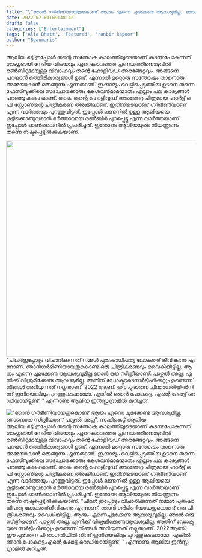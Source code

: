 ```yaml
---
title: "\"ഞാ​ൻ​ ​ഗ​ർ​ഭി​ണി​യാ​യ​തു​കൊ​ണ്ട് ​ആ​രും​ ​എ​ന്നെ​ ​ചു​മ​ക്കേ​ണ്ട​ ​ആ​വ​ശ്യ​​മി​ല്ല, ഞാനൊരു സ്‌​ത്രീ​യാ​ണ് ​പാ​ഴ്സ​ൽ​ ​അ​ല്ല\", സഹികെട്ട് ആലിയ"
date: 2022-07-01T09:48:42
draft: false
categories: ["Entertainment"]
tags: ['Alia Bhatt', 'Featured', 'ranbir kapoor']
author: "Beaumaris"
---
```


ആലിയ ഭട്ട് ഇപ്പോൾ തന്റെ സന്തോഷ കാലത്തിലൂടെയാണ് കടന്നുപോകുന്നത്. ഗാംഗുഭായി നേടിയ വിജയവും ഏറെക്കാലത്തെ പ്രണയത്തിനൊടുവിൽ രൺബീറുമായുള്ള വിവാഹവും തന്റെ ഹോളിവുഡ് അരങ്ങേറ്റവും..അങ്ങനെ പറയാൻ ഒത്തിരികാര്യങ്ങൾ ഉണ്ട്. എന്നാൽ മറ്റൊരു സന്തോഷം താനൊരു അമ്മയാകാൻ ഒരുങ്ങുന്നു എന്നതാണ്. ഇക്കാര്യം വെളിപ്പെടുത്തിയ ഉടനെ തന്നെ ഫേസ്ബുക്കിലെ സദാചാരക്കാരും കേശവൻമാമന്മാരും എല്ലാം പല കാര്യങ്ങൾ പറഞ്ഞു കലഹമാണ്. താരം തന്റെ ഹോളിവുഡ് അരങ്ങേറ്റ ചിത്രമായ ഹാ​ർ​ട്ട് ​ഒ​ഫ് ​സ്റ്റോ​ണി​ന്റെ​ ​ചി​ത്രീ​ക​ര​ണ​ ​തി​ര​ക്കി​ലാ​ണ്. ഇതിനിടെയാണ് ഗർഭിണിയാണ് എന്ന വാർത്തയും പുറത്തുവിട്ടത്. ഇപ്പോൾ ലണ്ടനിൽ ഉള്ള ആലിയയെ കൂട്ടിക്കൊണ്ടുവരാൻ ഭർത്താവായ രൺബീർ പുറപ്പെട്ടു എന്ന വാർത്തയാണ് ഇപ്പോൾ ഓൺലൈനിൽ പ്രചരിച്ചത്. ഇതോടെ ആലിയയുടെ നിയന്ത്രണം തന്നെ നഷ്ടപ്പെട്ടിരിക്കുകയാണ്.

<img class="wp-image-341414 aligncenter" src="https://cdn.boolokam.com/articles/2022/07/gegww.jpg" alt="" width="763" height="572" />"ചി​ല​ർ​ ​ഇ​പ്പോ​ഴും​ ​വി​ചാ​രി​ക്കു​ന്ന​ത് ​ന​മ്മ​ൾ​ ​പു​രു​ഷാ​ധി​പ​ത്യ​ ​ലോ​ക​ത്ത് ​ജീ​വി​ക്കു​ന്നു​ ​എ​ന്നാ​ണ്.​ ​ഞാ​ൻ​ ​ഗ​ർ​ഭി​ണി​യാ​യ​തു​കൊ​ണ്ട് ​ഒ​രു​ ​ചി​ത്രീ​ക​ര​ണ​വും​ ​വൈ​കി​യി​ട്ടി​ല്ല.​ ​ആ​രും​ ​എ​ന്നെ​ ​ചു​മ​ക്കേ​ണ്ട​ ​ആ​വ​ശ്യ​വു​മി​ല്ല.​ ​ഞാ​ൻ​ ​ഒ​രു​ ​സ്‌​ത്രീ​യാ​ണ്.​ ​പാ​ഴ്സ​ൽ​ ​അ​ല്ല.​ ​എ​നി​ക്ക് ​വി​ശ്ര​മി​ക്കേ​ണ്ട​ ​ആ​വ​ശ്യ​മി​ല്ല.​ ​അ​തി​ന് ​ഡോ​ക്ട​റു​ടെ​ ​സ​ർ​ട്ടി​ഫി​ക്ക​റ്റും​ ​ഉ​ണ്ടെ​ന്ന് ​നി​ങ്ങ​ൾ​ ​അ​റി​യു​ന്ന​ത് ​ന​ല്ല​താ​ണ്.​ 2022​ ​ആ​ണ്.​ ​ഈ​ ​പു​രാ​ത​ന​ ​ചി​ന്താ​ഗ​തി​യി​ൽ​ ​നി​ന്ന് ​ഇ​നി​യെ​ങ്കി​ലും​ ​പു​റ​ത്തു​ക​ട​ക്കാ​മോ.​ ​എ​ങ്കി​ൽ​ ​ഞാ​ൻ​ ​പോ​ക​ട്ടെ.​ ​എ​ന്റെ​ ​ഷോ​ട്ട് ​റെ​ഡി​യാ​യി​ട്ടു​ണ്ട്.​ " എന്നാണു ​ആ​ലി​യ​ ​ഇ​ൻ​സ്റ്റ​ഗ്രാ​മി​ൽ​ ​കുറിച്ചത്.


!["ഞാ​ൻ​ ​ഗ​ർ​ഭി​ണി​യാ​യ​തു​കൊ​ണ്ട് ​ആ​രും​ ​എ​ന്നെ​ ​ചു​മ​ക്കേ​ണ്ട​ ​ആ​വ​ശ്യ​​മി​ല്ല, ഞാനൊരു സ്‌​ത്രീ​യാ​ണ് ​പാ​ഴ്സ​ൽ​ ​അ​ല്ല", സഹികെട്ട് ആലിയ](https://cdn.boolokam.com/articles/2022/07/gegww.jpg)ആലിയ ഭട്ട് ഇപ്പോൾ തന്റെ സന്തോഷ കാലത്തിലൂടെയാണ് കടന്നുപോകുന്നത്. ഗാംഗുഭായി നേടിയ വിജയവും ഏറെക്കാലത്തെ പ്രണയത്തിനൊടുവിൽ രൺബീറുമായുള്ള വിവാഹവും തന്റെ ഹോളിവുഡ് അരങ്ങേറ്റവും..അങ്ങനെ പറയാൻ ഒത്തിരികാര്യങ്ങൾ ഉണ്ട്. എന്നാൽ മറ്റൊരു സന്തോഷം താനൊരു അമ്മയാകാൻ ഒരുങ്ങുന്നു എന്നതാണ്. ഇക്കാര്യം വെളിപ്പെടുത്തിയ ഉടനെ തന്നെ ഫേസ്ബുക്കിലെ സദാചാരക്കാരും കേശവൻമാമന്മാരും എല്ലാം പല കാര്യങ്ങൾ പറഞ്ഞു കലഹമാണ്. താരം തന്റെ ഹോളിവുഡ് അരങ്ങേറ്റ ചിത്രമായ ഹാ​ർ​ട്ട് ​ഒ​ഫ് ​സ്റ്റോ​ണി​ന്റെ​ ​ചി​ത്രീ​ക​ര​ണ​ ​തി​ര​ക്കി​ലാ​ണ്. ഇതിനിടെയാണ് ഗർഭിണിയാണ് എന്ന വാർത്തയും പുറത്തുവിട്ടത്. ഇപ്പോൾ ലണ്ടനിൽ ഉള്ള ആലിയയെ കൂട്ടിക്കൊണ്ടുവരാൻ ഭർത്താവായ രൺബീർ പുറപ്പെട്ടു എന്ന വാർത്തയാണ് ഇപ്പോൾ ഓൺലൈനിൽ പ്രചരിച്ചത്. ഇതോടെ ആലിയയുടെ നിയന്ത്രണം തന്നെ നഷ്ടപ്പെട്ടിരിക്കുകയാണ്. "ചി​ല​ർ​ ​ഇ​പ്പോ​ഴും​ ​വി​ചാ​രി​ക്കു​ന്ന​ത് ​ന​മ്മ​ൾ​ ​പു​രു​ഷാ​ധി​പ​ത്യ​ ​ലോ​ക​ത്ത് ​ജീ​വി​ക്കു​ന്നു​ ​എ​ന്നാ​ണ്.​ ​ഞാ​ൻ​ ​ഗ​ർ​ഭി​ണി​യാ​യ​തു​കൊ​ണ്ട് ​ഒ​രു​ ​ചി​ത്രീ​ക​ര​ണ​വും​ ​വൈ​കി​യി​ട്ടി​ല്ല.​ ​ആ​രും​ ​എ​ന്നെ​ ​ചു​മ​ക്കേ​ണ്ട​ ​ആ​വ​ശ്യ​വു​മി​ല്ല.​ ​ഞാ​ൻ​ ​ഒ​രു​ ​സ്‌​ത്രീ​യാ​ണ്.​ ​പാ​ഴ്സ​ൽ​ ​അ​ല്ല.​ ​എ​നി​ക്ക് ​വി​ശ്ര​മി​ക്കേ​ണ്ട​ ​ആ​വ​ശ്യ​മി​ല്ല.​ ​അ​തി​ന് ​ഡോ​ക്ട​റു​ടെ​ ​സ​ർ​ട്ടി​ഫി​ക്ക​റ്റും​ ​ഉ​ണ്ടെ​ന്ന് ​നി​ങ്ങ​ൾ​ ​അ​റി​യു​ന്ന​ത് ​ന​ല്ല​താ​ണ്.​ 2022​ ​ആ​ണ്.​ ​ഈ​ ​പു​രാ​ത​ന​ ​ചി​ന്താ​ഗ​തി​യി​ൽ​ ​നി​ന്ന് ​ഇ​നി​യെ​ങ്കി​ലും​ ​പു​റ​ത്തു​ക​ട​ക്കാ​മോ.​ ​എ​ങ്കി​ൽ​ ​ഞാ​ൻ​ ​പോ​ക​ട്ടെ.​ ​എ​ന്റെ​ ​ഷോ​ട്ട് ​റെ​ഡി​യാ​യി​ട്ടു​ണ്ട്.​ " എന്നാണു ​ആ​ലി​യ​ ​ഇ​ൻ​സ്റ്റ​ഗ്രാ​മി​ൽ​ ​കുറിച്ചത്.
